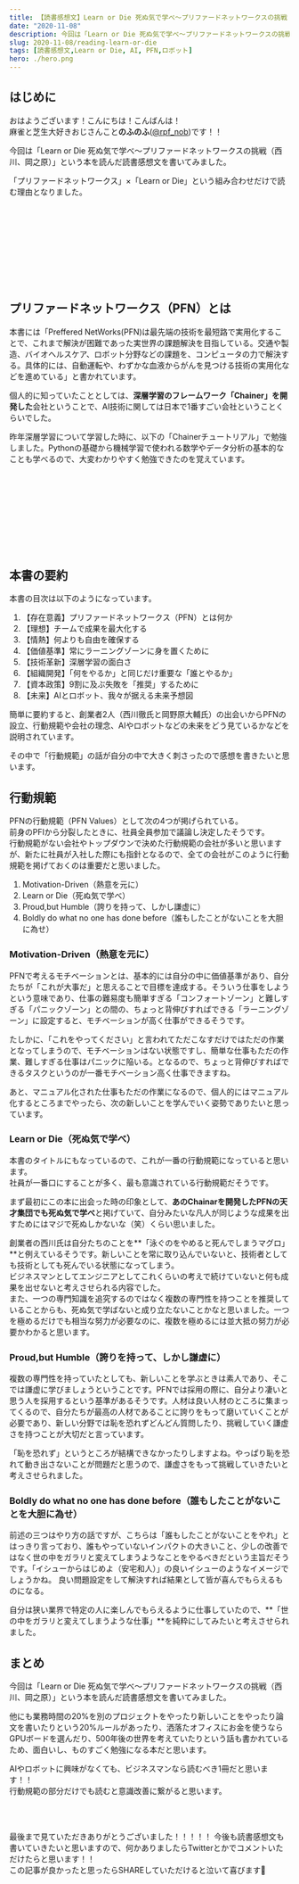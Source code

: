 ```yaml
---
title: 【読書感想文】Learn or Die 死ぬ気で学べ～プリファードネットワークスの挑戦
date: "2020-11-08"
description: 今回は「Learn or Die 死ぬ気で学べ～プリファードネットワークスの挑戦」という本を読んだので思ったことを書いていきます。
slug: 2020-11-08/reading-learn-or-die
tags: [読書感想文,Learn or Die, AI, PFN,ロボット]
hero: ./hero.png
---
```


## はじめに 

おはようございます！こんにちは！こんばんは！<br>
麻雀と芝生大好きおじさんこと**のふのふ**([@rpf_nob](https://twitter.com/rpf_nob))です！！

今回は「Learn or Die 死ぬ気で学べ～プリファードネットワークスの挑戦（西川、岡之原）」という本を読んだ読書感想文を書いてみました。

「プリファードネットワークス」×「Learn or Die」という組み合わせだけで読む理由となりました。

<div class="iframely-embed"><div class="iframely-responsive" style="height: 140px; padding-bottom: 0;"><a href="https://www.amazon.co.jp/Learn-Die-%25E6%25AD%25BB%25E3%2581%25AC%25E6%25B0%2597%25E3%2581%25A7%25E5%25AD%25A6%25E3%2581%25B9-%25E3%2583%2597%25E3%2583%25AA%25E3%2583%2595%25E3%2582%25A1%25E3%2583%25BC%25E3%2583%2589%25E3%2583%258D%25E3%2583%2583%25E3%2583%2588%25E3%2583%25AF%25E3%2583%25BC%25E3%2582%25AF%25E3%2582%25B9%25E3%2581%25AE%25E6%258C%2591%25E6%2588%25A6-%25E8%25A5%25BF%25E5%25B7%259D-%25E5%25BE%25B9-ebook/dp/B085SZLB2Q" data-iframely-url="//cdn.iframe.ly/BGDsJ5f"></a></div></div>


## プリファードネットワークス（PFN）とは

本書には「Preffered NetWorks(PFN)は最先端の技術を最短路で実用化することで、これまで解決が困難であった実世界の課題解決を目指している。交通や製造、バイオヘルスケア、ロボット分野などの課題を、コンピュータの力で解決する。具体的には、自動運転や、わずかな血液からがんを見つける技術の実用化などを進めている」と書かれています。

個人的に知っていたこととしては、**深層学習のフレームワーク「Chainer」を開発した**会社ということで、AI技術に関しては日本で1番すごい会社ということくらいでした。

昨年深層学習について学習した時に、以下の「Chainerチュートリアル」で勉強しました。Pythonの基礎から機械学習で使われる数学やデータ分析の基本的なことも学べるので、大変わかりやすく勉強できたのを覚えています。

<div class="iframely-embed"><div class="iframely-responsive" style="height: 140px; padding-bottom: 0;"><a href="https://tutorials.chainer.org" data-iframely-url="//cdn.iframe.ly/gO7rrDS?iframe=card-small"></a></div></div>

## 本書の要約

本書の目次は以下のようになっています。

1. 【存在意義】プリファードネットワークス（PFN）とは何か
2. 【理想】チームで成果を最大化する
3. 【情熱】何よりも自由を確保する
4. 【価値基準】常にラーニングゾーンに身を置くために
5. 【技術革新】深層学習の面白さ
6. 【組織開発】「何をやるか」と同じだけ重要な「誰とやるか」
7. 【資本政策】9割に及ぶ失敗を「推奨」するために
8. 【未来】AIとロボット、我々が据える未来予想図

簡単に要約すると、創業者2人（西川徹氏と岡野原大輔氏）の出会いからPFNの設立、行動規範や会社の理念、AIやロボットなどの未来をどう見ているかなどを説明されています。  

その中で「行動規範」の話が自分の中で大きく刺さったので感想を書きたいと思います。

## 行動規範

PFNの行動規範（PFN Values）として次の4つが掲げられている。  
前身のPFIから分裂したときに、社員全員参加で議論し決定したそうです。  
行動規範がない会社やトップダウンで決めた行動規範の会社が多いと思いますが、新たに社員が入社した際にも指針となるので、全ての会社がこのように行動規範を掲げておくのは重要だと思いました。

1. Motivation-Driven（熱意を元に）
1. Learn or Die（死ぬ気で学べ）
1. Proud,but Humble（誇りを持って、しかし謙虚に）
1. Boldly do what no one has done before（誰もしたことがないことを大胆に為せ）

### Motivation-Driven（熱意を元に）

PFNで考えるモチベーションとは、基本的には自分の中に価値基準があり、自分たちが「これが大事だ」と思えることで目標を達成する。そういう仕事をしようという意味であり、仕事の難易度も簡単すぎる「コンフォートゾーン」と難しすぎる「パニックゾーン」との間の、ちょっと背伸びすればできる「ラーニングゾーン」に設定すると、モチベーションが高く仕事ができるそうです。

たしかに、「これをやってください」と言われてただこなすだけではただの作業となってしまうので、モチベーションはない状態ですし、簡単な仕事もただの作業、難しすぎる仕事はパニックに陥いる。となるので、ちょっと背伸びすればできるタスクというのが一番モチベーション高く仕事できますね。

あと、マニュアル化された仕事もただの作業になるので、個人的にはマニュアル化するところまでやったら、次の新しいことを学んでいく姿勢でありたいと思っています。

### Learn or Die（死ぬ気で学べ）

本書のタイトルにもなっているので、これが一番の行動規範になっていると思います。  
社員が一番口にすることが多く、最も意識されている行動規範だそうです。

まず最初にこの本に出会った時の印象として、**あのChainarを開発したPFNの天才集団でも死ぬ気で学べ**と掲げていて、自分みたいな凡人が同じような成果を出すためにはマジで死ぬしかないな（笑）くらい思いました。

創業者の西川氏は自分たちのことを**「泳ぐのをやめると死んでしまうマグロ」**と例えているそうです。新しいことを常に取り込んでいないと、技術者としても技術としても死んでいる状態になってしまう。  
ビジネスマンとしてエンジニアとしてこれくらいの考えで続けていないと何も成果を出せないと考えさせられる内容でした。  
また、一つの専門知識を追究するのではなく複数の専門性を持つことを推奨していることからも、死ぬ気で学ばないと成り立たないことかなと思いました。一つを極めるだけでも相当な努力が必要なのに、複数を極めるには並大抵の努力が必要かわかると思います。

### Proud,but Humble（誇りを持って、しかし謙虚に）

複数の専門性を持っていたとしても、新しいことを学ぶときは素人であり、そこでは謙虚に学びましょうということです。PFNでは採用の際に、自分より凄いと思う人を採用するという基準があるそうです。人材は良い人材のところに集まってくるので、自分たちが最高の人材であることに誇りをもって磨いていくことが必要であり、新しい分野では恥を恐れずどんどん質問したり、挑戦していく謙虚さを持つことが大切だと言っています。

「恥を恐れず」というところが結構できなかったりしますよね。やっぱり恥を恐れて動き出さないことが問題だと思うので、謙虚さをもって挑戦していきたいと考えさせられました。

### Boldly do what no one has done before（誰もしたことがないことを大胆に為せ）

前述の三つはやり方の話ですが、こちらは「誰もしたことがないことをやれ」とはっきり言っており、誰もやっていないインパクトの大きいこと、少しの改善ではなく世の中をガラリと変えてしまうようなことをやるべきだという主旨だそうです。「イシューからはじめよ（安宅和人）」の良いイシューのようなイメージでしょうかね。
良い問題設定をして解決すれば結果として皆が喜んでもらえるものになる。

自分は狭い業界で特定の人に楽しんでもらえるように仕事していたので、**「世の中をガラリと変えてしまうような仕事」**を純粋にしてみたいと考えさせられました。

## まとめ

今回は「Learn or Die 死ぬ気で学べ～プリファードネットワークスの挑戦（西川、岡之原）」という本を読んだ読書感想文を書いてみました。

他にも業務時間の20%を別のプロジェクトをやったり新しいことをやったり論文を書いたりという20%ルールがあったり、洒落たオフィスにお金を使うならGPUボードを選んだり、500年後の世界を考えていたりという話も書かれているため、面白いし、ものすごく勉強になる本だと思います。

AIやロボットに興味がなくても、ビジネスマンなら読むべき1冊だと思います！！  
行動規範の部分だけでも読むと意識改善に繋がると思います。

<br>
<br>

最後まで見ていただきありがとうございました！！！！！
今後も読書感想文も書いていきたいと思いますので、何かありましたらTwitterとかでコメントいただけたらと思います！！  
この記事が良かったと思ったらSHAREしていただけると泣いて喜びます🤣